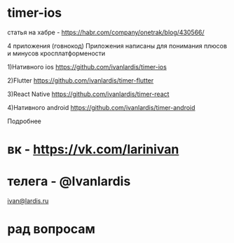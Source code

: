 # timer-ios
статья на хабре - https://habr.com/company/onetrak/blog/430566/

4 приложения (говнокод) Приложения написаны для понимания
плюсов и минусов кросплатформености 

1)Нативного ios https://github.com/ivanlardis/timer-ios

2)Flutter https://github.com/ivanlardis/timer-flutter

3)React Native https://github.com/ivanlardis/timer-react

4)Нативного android https://github.com/ivanlardis/timer-android

 
Подробнее
# вк - https://vk.com/larinivan

# телега - @Ivanlardis

ivan@lardis.ru

# рад вопросам
